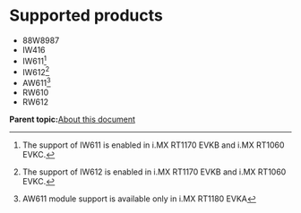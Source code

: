 # Supported products

-   88W8987
-   IW416
-   IW611[^1]
-   IW612[^2]
-   AW611[^3]
-   RW610
-   RW612

**Parent topic:**[About this document](../topics/about_this_document.md)

[^1]: The support of IW611 is enabled in i.MX RT1170 EVKB and i.MX RT1060 EVKC.
[^2]: The support of IW612 is enabled in i.MX RT1170 EVKB and i.MX RT1060 EVKC.
[^3]: AW611 module support is available only in i.MX RT1180 EVKA

